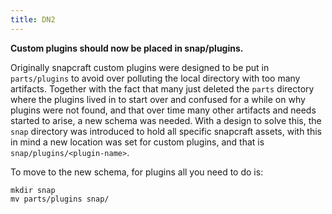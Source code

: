 ```yaml
---
title: DN2
---
```


**Custom plugins should now be placed in snap/plugins.**

Originally snapcraft custom plugins were designed to be put in `parts/plugins` to avoid over polluting
the local directory with too many artifacts. Together with the fact that many just deleted the `parts` directory
where the plugins lived in to start over and confused for a while on why plugins were not found, and that
over time many other artifacts and needs started to arise, a new schema was needed.
With a design to solve this, the `snap` directory was introduced to hold all specific snapcraft assets,
with this in mind a new location was set for custom plugins, and that is `snap/plugins/<plugin-name>`.

To move to the new schema, for plugins all you need to do is:

```
mkdir snap
mv parts/plugins snap/
```

